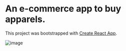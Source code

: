 # An e-commerce app to buy apparels.

This project was bootstrapped with [Create React App](https://github.com/facebook/create-react-app).

![image](https://user-images.githubusercontent.com/32779275/148432263-4fa367ab-6d59-4143-b143-631bb0211988.png)
